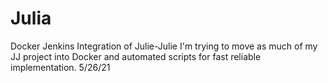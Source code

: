 # Julia
Docker Jenkins Integration of Julie-Julie
I'm trying to move as much of my JJ project into Docker and automated scripts for fast reliable implementation.  5/26/21
